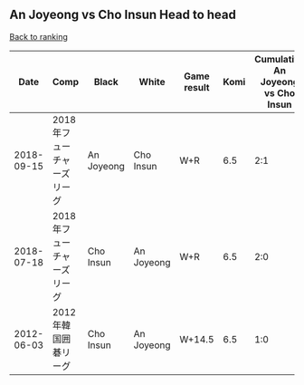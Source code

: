 ## An Joyeong vs Cho Insun Head to head

[Back to ranking](../../index.md)




| **Date** | **Comp** | **Black** | **White** | **Game result** | **Komi** | **Cumulative An Joyeong vs Cho Insun** | **An Joyeong streak** | **Cho Insun streak** | 
| --- | --- | --- | --- | --- | --- | --- | --- | --- |
| 2018-09-15 | 2018年フューチャーズリーグ | An Joyeong | Cho Insun | W+R | 6.5 | 2:1 | 0 | 1 | 
| 2018-07-18 | 2018年フューチャーズリーグ | Cho Insun | An Joyeong | W+R | 6.5 | 2:0 | 2 | 0 | 
| 2012-06-03 | 2012年韓国囲碁リーグ | Cho Insun | An Joyeong | W+14.5 | 6.5 | 1:0 | 1 | 0 |




